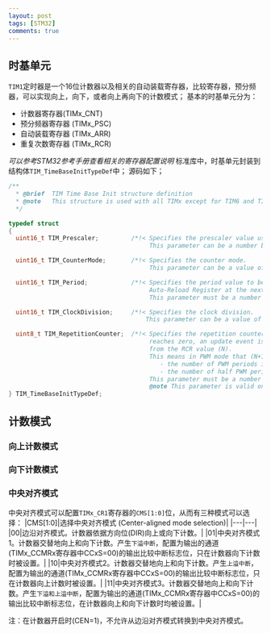 ```yaml
---
layout: post
tags: [STM32]
comments: true
---
```


## 时基单元
`TIM1`定时器是一个16位计数器以及相关的自动装载寄存器，比较寄存器，预分频器，可以实现向上，向下，或者向上再向下的计数模式；
基本的时基单元分为：
- 计数器寄存器(TIMx_CNT)
- 预分频器寄存器 (TIMx_PSC)
- 自动装载寄存器 (TIMx_ARR)
- 重复次数寄存器 (TIMx_RCR)

*可以参考STM32参考手册查看相关的寄存器配置说明*
标准库中，时基单元封装到结构体`TIM_TimeBaseInitTypeDef`中；
源码如下；

```c
/** 
  * @brief  TIM Time Base Init structure definition
  * @note   This structure is used with all TIMx except for TIM6 and TIM7.    
  */

typedef struct
{
  uint16_t TIM_Prescaler;         /*!< Specifies the prescaler value used to divide the TIM clock.
                                       This parameter can be a number between 0x0000 and 0xFFFF */

  uint16_t TIM_CounterMode;       /*!< Specifies the counter mode.
                                       This parameter can be a value of @ref TIM_Counter_Mode */

  uint16_t TIM_Period;            /*!< Specifies the period value to be loaded into the active
                                       Auto-Reload Register at the next update event.
                                       This parameter must be a number between 0x0000 and 0xFFFF.  */ 

  uint16_t TIM_ClockDivision;     /*!< Specifies the clock division.
                                      This parameter can be a value of @ref TIM_Clock_Division_CKD */

  uint8_t TIM_RepetitionCounter;  /*!< Specifies the repetition counter value. Each time the RCR downcounter
                                       reaches zero, an update event is generated and counting restarts
                                       from the RCR value (N).
                                       This means in PWM mode that (N+1) corresponds to:
                                          - the number of PWM periods in edge-aligned mode
                                          - the number of half PWM period in center-aligned mode
                                       This parameter must be a number between 0x00 and 0xFF. 
                                       @note This parameter is valid only for TIM1 and TIM8. */
} TIM_TimeBaseInitTypeDef;  
```

## 计数模式
### 向上计数模式
### 向下计数模式
### 中央对齐模式
中央对齐模式可以配置`TIMx_CR1`寄存器的`CMS[1:0]`位，从而有三种模式可以选择：
|CMS[1:0]|选择中央对齐模式 (Center-aligned mode selection)|
|---|---|
|00|边沿对齐模式。计数器依据方向位(DIR)向上或向下计数。|
|01|中央对齐模式1。计数器交替地向上和向下计数。产生`下溢中断`，配置为输出的通道(TIMx_CCMRx寄存器中CCxS=00)的输出比较中断标志位，只在计数器向下计数时被设置。|
|10|中央对齐模式2。计数器交替地向上和向下计数。产生`上溢中断`，配置为输出的通道(TIMx_CCMRx寄存器中CCxS=00)的输出比较中断标志位，只在计数器向上计数时被设置。|
|11|中央对齐模式3。计数器交替地向上和向下计数。产生`下溢和上溢中断`，配置为输出的通道(TIMx_CCMRx寄存器中CCxS=00)的输出比较中断标志位，在计数器向上和向下计数时均被设置。|

注：在计数器开启时(CEN=1)，不允许从边沿对齐模式转换到中央对齐模式。